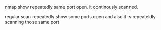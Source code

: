 nmap show repeatedly same port open. it continously scanned.

regular scan repeatedly show some ports open and also it is repeateldly scanning those same port